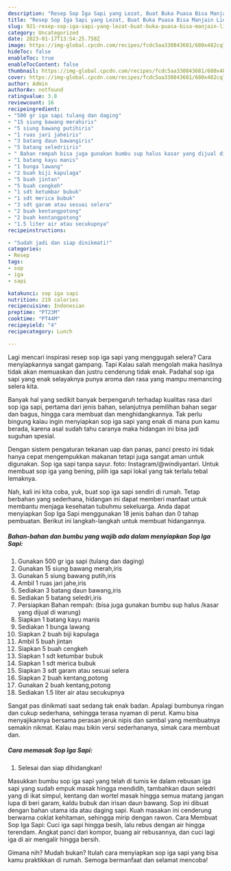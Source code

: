 ```yaml
---
description: "Resep Sop Iga Sapi yang Lezat, Buat Buka Puasa Bisa Manjain Lidah"
title: "Resep Sop Iga Sapi yang Lezat, Buat Buka Puasa Bisa Manjain Lidah"
slug: 921-resep-sop-iga-sapi-yang-lezat-buat-buka-puasa-bisa-manjain-lidah
category: Uncategorized
date: 2023-01-17T13:54:25.758Z
image: https://img-global.cpcdn.com/recipes/fcdc5aa330843681/680x482cq70/sop-iga-sapi-foto-resep-utama.jpg
hideToc: false
enableToc: true
enableTocContent: false
thumbnail: https://img-global.cpcdn.com/recipes/fcdc5aa330843681/680x482cq70/sop-iga-sapi-foto-resep-utama.jpg
cover: https://img-global.cpcdn.com/recipes/fcdc5aa330843681/680x482cq70/sop-iga-sapi-foto-resep-utama.jpg
author: Admin
authorAv: notfound
ratingvalue: 3.8
reviewcount: 16
recipeingredient:
- "500 gr iga sapi tulang dan daging"
- "15 siung bawang merahiris"
- "5 siung bawang putihiris"
- "1 ruas jari jaheiris"
- "3 batang daun bawangiris"
- "5 batang seledriiris"
- " Bahan rempah bisa juga gunakan bumbu sup halus kasar yang dijual di warung"
- "1 batang kayu manis"
- "1 bunga lawang"
- "2 buah biji kapulaga"
- "5 buah jintan"
- "5 buah cengkeh"
- "1 sdt ketumbar bubuk"
- "1 sdt merica bubuk"
- "3 sdt garam atau sesuai selera"
- "2 buah kentangpotong"
- "2 buah kentangpotong"
- "1.5 liter air atau secukupnya"
recipeinstructions:

- "Sudah jadi dan siap dinikmati!"
categories:
- Resep
tags:
- sop
- iga
- sapi

katakunci: sop iga sapi 
nutrition: 219 calories
recipecuisine: Indonesian
preptime: "PT23M"
cooktime: "PT44M"
recipeyield: "4"
recipecategory: Lunch

---
```



Lagi mencari inspirasi resep sop iga sapi yang menggugah selera? Cara menyiapkannya sangat gampang. Tapi Kalau salah mengolah maka hasilnya tidak akan memuaskan dan justru cenderung tidak enak. Padahal sop iga sapi yang enak selayaknya punya aroma dan rasa yang mampu memancing selera kita.


Banyak hal yang sedikit banyak berpengaruh terhadap kualitas rasa dari sop iga sapi, pertama dari jenis bahan, selanjutnya pemilihan bahan segar dan bagus, hingga cara membuat dan menghidangkannya. Tak perlu bingung kalau ingin menyiapkan sop iga sapi yang enak di mana pun kamu berada, karena asal sudah tahu caranya maka hidangan ini bisa jadi suguhan spesial.

Dengan sistem pengaturan tekanan uap dan panas, panci presto ini tidak hanya cepat mengempukkan makanan tetapi juga sangat aman untuk digunakan. Sop iga sapi tanpa sayur. foto: Instagram/@windiyantari. Untuk membuat sop iga yang bening, pilih iga sapi lokal yang tak terlalu tebal lemaknya.


Nah, kali ini kita coba, yuk, buat sop iga sapi sendiri di rumah. Tetap berbahan yang sederhana, hidangan ini dapat memberi manfaat untuk membantu menjaga kesehatan tubuhmu sekeluarga. Anda dapat menyiapkan Sop Iga Sapi menggunakan 18 jenis bahan dan 0 tahap pembuatan. Berikut ini langkah-langkah untuk membuat hidangannya.

<!--inarticleads1-->

##### Bahan-bahan dan bumbu yang wajib ada dalam menyiapkan Sop Iga Sapi:

1. Gunakan 500 gr iga sapi (tulang dan daging)
1. Gunakan 15 siung bawang merah,iris
1. Gunakan 5 siung bawang putih,iris
1. Ambil 1 ruas jari jahe,iris
1. Sediakan 3 batang daun bawang,iris
1. Sediakan 5 batang seledri,iris
1. Persiapkan  Bahan rempah: (bisa juga gunakan bumbu sup halus /kasar yang dijual di warung)
1. Siapkan 1 batang kayu manis
1. Sediakan 1 bunga lawang
1. Siapkan 2 buah biji kapulaga
1. Ambil 5 buah jintan
1. Siapkan 5 buah cengkeh
1. Siapkan 1 sdt ketumbar bubuk
1. Siapkan 1 sdt merica bubuk
1. Siapkan 3 sdt garam atau sesuai selera
1. Siapkan 2 buah kentang,potong
1. Gunakan 2 buah kentang,potong
1. Sediakan 1.5 liter air atau secukupnya


Sangat pas dinikmati saat sedang tak enak badan. Apalagi bumbunya ringan dan cukup sederhana, sehingga terasa nyaman di perut. Kamu bisa menyajikannya bersama perasan jeruk nipis dan sambal yang membuatnya semakin nikmat. Kalau mau bikin versi sederhananya, simak cara membuat dan. 

<!--inarticleads2-->

##### Cara memasak Sop Iga Sapi:


1. Selesai dan siap dihidangkan!

Masukkan bumbu sop iga sapi yang telah di tumis ke dalam rebusan iga sapi yang sudah empuk masak hingga mendidih, tambahkan daun seledri yang di ikat simpul, kentang dan wortel masak hingga semua matang jangan lupa di beri garam, kaldu bubuk dan irisan daun bawang. Sop ini dibuat dengan bahan utama ida atau daging sapi. Kuah masakan ini cenderung berwarna coklat kehitaman, sehingga mirip dengan rawon. Cara Membuat Sop Iga Sapi: Cuci iga sapi hingga besih, lalu rebus dengan air hingga terendam. Angkat panci dari kompor, buang air rebusannya, dan cuci lagi iga di air mengalir hingga bersih. 

Gimana nih? Mudah bukan? Itulah cara menyiapkan sop iga sapi yang bisa kamu praktikkan di rumah. Semoga bermanfaat dan selamat mencoba!
